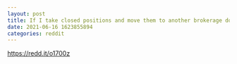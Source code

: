 ```yaml
--- 
layout: post 
title: If I take closed positions and move them to another brokerage do I have to pay capital gains taxes? 
date: 2021-06-16 1623855894 
categories: reddit 
--- 
```

https://redd.it/o1700z